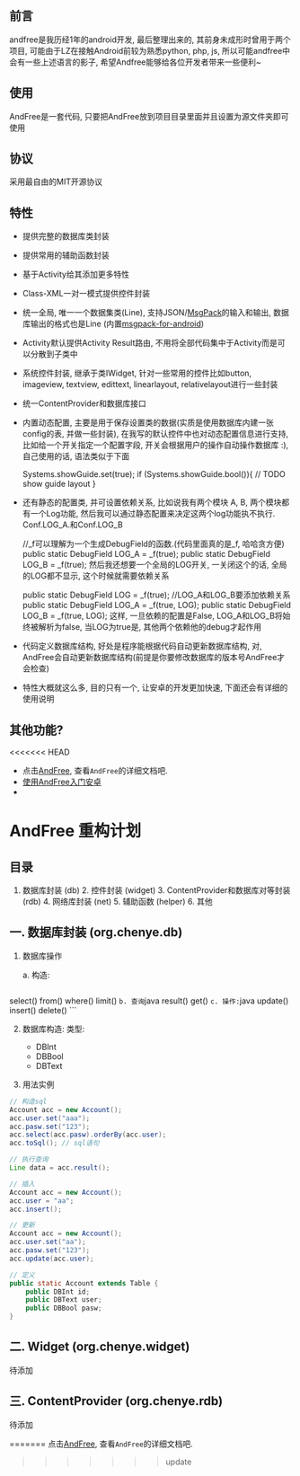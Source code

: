 前言
---
andfree是我历经1年的android开发, 最后整理出来的, 其前身未成形时曾用于两个项目, 可能由于LZ在接触Android前较为熟悉python, php, js, 所以可能andfree中会有一些上述语言的影子, 希望Andfree能够给各位开发者带来一些便利~

使用
---
AndFree是一套代码, 只要把AndFree放到项目目录里面并且设置为源文件夹即可使用

协议
---
采用最自由的MIT开源协议

特性
---
   - 提供完整的数据库类封装
   - 提供常用的辅助函数封装
   - 基于Activity给其添加更多特性
   - Class-XML一对一模式提供控件封装
   - 统一全局, 唯一一个数据集类(Line), 支持JSON/[MsgPack](http://msgpack.org)的输入和输出, 数据库输出的格式也是Line (内置[msgpack-for-android](https://github.com/chzyer/msgpack-for-android))
   - Activity默认提供Activity Result路由, 不用将全部代码集中于Activity而是可以分散到子类中
   - 系统控件封装, 继承于类IWidget, 针对一些常用的控件比如button, imageview, textview, edittext, linearlayout, relativelayout进行一些封装
   - 统一ContentProvider和数据库接口
   - 内置动态配置, 主要是用于保存设置类的数据(实质是使用数据库内建一张config的表, 并做一些封装), 在我写的默认控件中也对动态配置信息进行支持, 比如给一个开关指定一个配置字段, 开关会根据用户的操作自动操作数据库 :), 自己使用的话, 语法类似于下面
   
   		Systems.showGuide.set(true);
   		if (Systems.showGuide.bool()){
   			// TODO show guide layout
   		}
   - 还有静态的配置类, 并可设置依赖关系, 比如说我有两个模块 A, B, 两个模块都有一个Log功能, 然后我可以通过静态配置来决定这两个log功能执不执行. Conf.LOG_A.和Conf.LOG_B
   	
   		//_f可以理解为一个生成DebugField的函数.(代码里面真的是_f, 哈哈贪方便)
   		public static DebugField LOG_A = _f(true);
   		public static DebugField LOG_B = _f(true);
   	然后我还想要一个全局的LOG开关, 一关闭这个的话, 全局的LOG都不显示, 这个时候就需要依赖关系
   	
   		public static DebugField LOG = _f(true);
   		//LOG_A和LOG_B要添加依赖关系
   		public static DebugField LOG_A = _f(true, LOG);
   		public static DebugField LOG_B = _f(true, LOG);
   	这样, 一旦依赖的配置是False, LOG_A和LOG_B将始终被解析为false, 当LOG为true是, 其他两个依赖他的debug才起作用
   		
   - 代码定义数据库结构, 好处是程序能根据代码自动更新数据库结构, 对, AndFree会自动更新数据库结构(前提是你要修改数据库的版本号AndFree才会检查)
   - 特性大概就这么多, 目的只有一个, 让安卓的开发更加快速, 下面还会有详细的使用说明

其他功能?
-----
<<<<<<< HEAD
* 点击[AndFree](http://andfree.chenye.org), 查看`AndFree`的详细文档吧.
* [使用AndFree入门安卓](https://gist.github.com/4564639)
* 


# AndFree 重构计划

目录
----
   1. 数据库封装 (db)
	2. 控件封装 (widget)
	3. ContentProvider和数据库对等封装 (rdb)
	4. 网络库封装 (net)
	5. 辅助函数 (helper)
	6. 其他

一. 数据库封装 (org.chenye.db)
----
1. 数据库操作

	a. 构造:
	```java
select()
from()
where()
limit()
	```
	b. 查询
	```java
result()
get()
	```
	c. 操作:
	```java
update()
insert()
delete()
	```

2. 数据库构造:
	类型:
	- DBInt
	- DBBool
	- DBText

3. 用法实例

```java
// 构造sql
Account acc = new Account();
acc.user.set("aaa");
acc.pasw.set("123");
acc.select(acc.pasw).orderBy(acc.user);
acc.toSql(); // sql语句

// 执行查询
Line data = acc.result();

// 插入
Account acc = new Account();
acc.user = "aa";
acc.insert();

// 更新
Account acc = new Account();
acc.user.set("aa");
acc.pasw.set("123");
acc.update(acc.user);

// 定义
public static Account extends Table {
	public DBInt id;
	public DBText user;
	public DBBool pasw;
}

```


二. Widget (org.chenye.widget)
----
待添加


三. ContentProvider (org.chenye.rdb)
----
待添加


=======
点击[AndFree](http://andfree.chenye.org), 查看`AndFree`的详细文档吧.
>>>>>>> update
